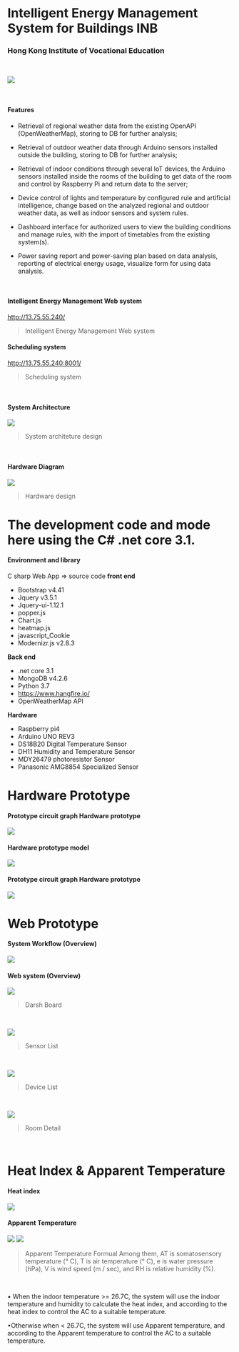 # Intelligent Energy Management System for Buildings INB

### Hong Kong Institute of Vocational Education
<br>

![](resources/assets//logo.png)

<br>

#### Features
- Retrieval of regional weather data from the existing OpenAPI (OpenWeatherMap), storing to DB for further analysis;

- Retrieval of outdoor weather data through Arduino  sensors installed outside the building, storing to DB for further analysis;

- Retrieval of indoor conditions through several IoT devices, the Arduino  sensors installed inside the rooms of the building to get data of the room and control by Raspberry Pi and return data to the server;

- Device control of lights and temperature by configured rule and artificial intelligence, change based on the analyzed regional and outdoor weather data, as well as indoor sensors and system rules.

- Dashboard interface for authorized users to view the building conditions and manage rules, with the import of timetables from the existing system(s).

- Power saving report and power-saving plan based on data analysis, reporting of electrical energy usage, visualize form for using data analysis.
<br>


#### Intelligent Energy Management Web system 
http://13.75.55.240/
> Intelligent Energy Management Web system 

#### Scheduling system
http://13.75.55.240:8001/
> Scheduling system
<br>

#### System Architecture
![](resources/assets/Systemarchiteture.png)
> System architeture design
<br>


#### Hardware Diagram
![](resources/assets/HardwareDiagram.png)
> Hardware design


# The development code and mode here using the C# .net core 3.1.
#### Environment and library
C sharp Web App => source code 
**front end**
* Bootstrap v4.41
* Jquery v3.5.1
* Jquery-ui-1.12.1
* popper.js
* Chart.js
* heatmap.js
* javascript_Cookie
* Modernizr.js v2.8.3

**Back end**
* .net core 3.1
* MongoDB v4.2.6
* Python 3.7
* https://www.hangfire.io/
* OpenWeatherMap API

**Hardware**
* Raspberry pi4
* Arduino UNO REV3
* DS18B20 Digital Temperature Sensor
* DH11 Humidity and Temperature Sensor
* MDY26479 photoresistor Sensor
* Panasonic AMG8854 Specialized Sensor

# Hardware Prototype
#### Prototype circuit graph Hardware prototype
![](resources/assets/circuitgraph.png)
#### Hardware prototype model
![](resources/assets/hardwarePrototype2.png)
#### Prototype circuit graph Hardware prototype
![](resources/assets/hardwarePrototype1.png)

# Web Prototype
#### System Workflow (Overview)
![](resources/assets/systemworkflow.png)
#### Web system (Overview)
![](resources/assets/web1.png)
> Darsh Board
<br>

![](resources/assets/web2.png)
> Sensor List
<br>

![](resources/assets/web3.png)
> Device List
<br>

![](resources/assets/web4.png)
> Room Detail
<br>

# Heat Index & Apparent Temperature
#### Heat index 
![](resources/assets/heatindex.png)
#### Apparent Temperature
![](resources/assets/apparenttemp.png)
![](resources/assets/ATFormula.png)
>  Apparent Temperature Formual 
>  Among them, AT is somatosensory temperature (° C), T is air temperature (° C), e is water pressure (hPa), V is wind speed (m / sec), and RH is relative humidity (%).
<br>

• When the indoor temperature >= 26.7C, the system will use the indoor temperature and humidity to calculate the heat index, and according to the heat index to control the AC to a suitable temperature.

•Otherwise  when  <  26.7C, the system will use Apparent  temperature, and according to the Apparent  temperature to control the AC to a suitable temperature.
